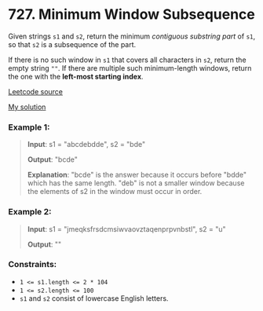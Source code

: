 # 727. Minimum Window Subsequence
Given strings `s1` and `s2`, return the minimum _contiguous substring part_ of `s1`, so that `s2` is a subsequence of the part.

If there is no such window in `s1` that covers all characters in `s2`, return the empty string `""`. If there are multiple such minimum-length windows, return the one with the **left-most starting index**.

[Leetcode source](https://leetcode.com/problems/minimum-window-subsequence/)

[My solution](https://github.com/troublerocket/leetcode/blob/main/Premium/727.%20Minimum%20Window%20Subsequence.java)
### Example 1:
> **Input**: s1 = "abcdebdde", s2 = "bde"
> 
> **Output**: "bcde"
> 
> **Explanation**: 
"bcde" is the answer because it occurs before "bdde" which has the same length.
"deb" is not a smaller window because the elements of s2 in the window must occur in order.
### Example 2:
> **Input**: s1 = "jmeqksfrsdcmsiwvaovztaqenprpvnbstl", s2 = "u"
> 
> **Output**: ""
 

### Constraints:
- `1 <= s1.length <= 2 * 104`
- `1 <= s2.length <= 100`
- `s1` and `s2` consist of lowercase English letters.

